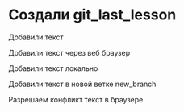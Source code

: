 # Создали git_last_lesson 

Добавили текст

Добавили текст через веб браузер

Добавили текст локально

Добавили текст в новой ветке new_branch

Разрешаем конфликт текст в браузере
